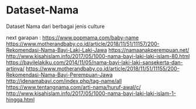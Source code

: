 # Dataset-Nama
Dataset Nama dari berbagai jenis culture 

next garapan : 
https://www.popmama.com/baby-name
https://www.motherandbaby.co.id/article/2018/11/51/11157/200-Rekomendasi-Nama-Bayi-Laki-Laki-Jawa
https://namaanakperempuan.net/
http://www.kisahislam.info/2017/05/1000-nama-bayi-laki-laki-islam-80.html
https://bayilelakiku.com/2014/11/05/nama-bayi-laki-laki-sansekerta-dan-artinya/
https://www.motherandbaby.co.id/article/2018/11/51/11155/200-Rekomendasi-Nama-Bayi-Perempuan-Jawa
http://idenamabayi.com/index.php/tag-name/all
https://www.tentangnama.com/arti-nama/huruf-awal/c/
http://www.kisahislam.info/2017/05/1000-nama-bayi-laki-laki-islam-1-hingga.html
